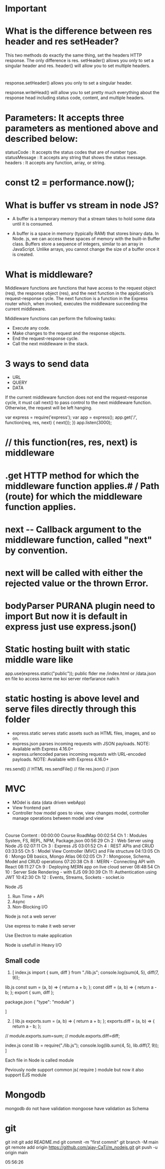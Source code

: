 # Important

# What is the difference between res header and res setHeader?

This two methods do exactly the same thing, set the headers HTTP response. The only difference is res. setHeader() allows you only to set a singular header and res. header() will allow you to set multiple headers.

#

response.setHeader() allows you only to set a singular header.

response.writeHead() will allow you to set pretty much everything about the response head including status code, content, and multiple headers.

# Parameters: It accepts three parameters as mentioned above and described below:

statusCode <number>: It accepts the status codes that are of number type.
statusMessage <string>: It accepts any string that shows the status message.
headers <Object>: It accepts any function, array, or string.

# const t2 = performance.now();

# What is buffer vs stream in node JS?

- A buffer is a temporary memory that a stream takes to hold some data until it is consumed.

- A buffer is a space in memory (typically RAM) that stores binary data. In Node. js, we can access these spaces of memory with the built-in Buffer class. Buffers store a sequence of integers, similar to an array in JavaScript. Unlike arrays, you cannot change the size of a buffer once it is created.

# What is middleware?

Middleware functions are functions that have access to the request object (req), the response object (res), and the next function in the application’s request-response cycle. The next function is a function in the Express router which, when invoked, executes the middleware succeeding the current middleware.

Middleware functions can perform the following tasks:

- Execute any code.
- Make changes to the request and the response objects.
- End the request-response cycle.
- Call the next middleware in the stack.

# 3 ways to send data

- URL
- QUERY
- DATA

If the current middleware function does not end the request-response cycle, it must call next() to pass control to the next middleware function. Otherwise, the request will be left hanging.

var express = require('express'); var app = express();
app.get('/', function(req, res, next) { next());
})
app.listen(3000);

# // this function(res, res, next) is middleware

# .get HTTP method for which the middleware function applies.# / Path (route) for which the middleware function applies.

# next -- Callback argument to the middleware function, called "next" by convention.

# next will be called with either the rejected value or the thrown Error.

# bodyParser PURANA plugin need to import But now it is default in express just use express.json()

# Static hosting built with static middle ware like

app.use(express.static("public"));
public flder me /index.html or /data.json en file ko access kerne me koi server nterfarance nahi h

# static hosting is above level and serve files directly through this folder

- express.static serves static assets such as HTML files, images, and so on.
- express.json parses incoming requests with JSON payloads. NOTE: Available with Express 4.16.0+
- express.urlencoded parses incoming requests with URL-encoded payloads. NOTE: Available with Express 4.16.0+

res.send() // HTML
res.sendFile() // file
res.json() // json

# MVC

- MOdel is data (data driven webApp)
- View frontend part
- Controller how model goes to view, view changes model, controller manage operations between model and view

#

Course Content :
00:00:00 Course RoadMap
00:02:54 Ch 1 : Modules System, FS, REPL, NPM, Package.json
00:56:29 Ch 2 : Web Server using Node JS
02:07:11 Ch 3 : Express JS
03:01:52 Ch 4 : REST APIs and CRUD
03:33:55 Ch 5 : Model View Controller (MVC) and File structure
04:13:05 Ch 6 : Mongo DB basics, Mongo Atlas
06:02:05 Ch 7 : Mongoose, Schema, Model and CRUD operations
07:20:38 Ch 8 : MERN - Connecting API with React
08:11:27 Ch 9 : Deploying MERN app on live cloud server
08:48:54 Ch 10 : Server Side Rendering - with EJS
09:30:39 Ch 11: Authentication using JWT
10:42:30 Ch 12 : Events, Streams, Sockets - socket.io

Node JS

1. Run Time + APi
2. Async
3. Non-Blocking I/O

Node js not a web server

Use express to make it web server

Use Electron to make application

Node is usefull in Heavy I/O

## Small code

1.  [
    index.js
    import { sum, diff } from "./lib.js";
    console.log(sum(4, 5), diff(7, 9));

lib.js
const sum = (a, b) => {
return a + b;
};
const diff = (a, b) => {
return a - b;
};
export { sum, diff };

package.json
{
"type": "module"
}

]

2.  [
    lib.js
    exports.sum = (a, b) => {
    return a + b;
    };
    exports.diff = (a, b) => {
    return a - b;
    };

// module.exports.sum=sum;
// module.exports.diff=diff;

index.js
const lib = require("./lib.js");
console.log(lib.sum(4, 5), lib.diff(7, 9));
]

Each file in Node is called module

Peviously node support common js( require ) module
but now it also support EJS module

# Mongodb 
mongodb do not have validation
mongoose have validation as Schema

# git

git init
git add README.md
git commit -m "first commit"
git branch -M main
git remote add origin https://github.com/ajay-CaTi/m_nodejs.git
git push -u origin main

05:56:26
